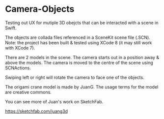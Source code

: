 # Camera-Objects

Testing out UX for mutiple 3D obejcts that can be interacted with a scene in Swift. 

The objects are collada files referenced in a SceneKit scene file (.SCN). Note: the project has been built & tested using XCode 8 (it may still work with XCode 7).

There are 2 models in the scene.  The camera starts out in a position away & above the models.  The camera is moved to the centre of the scene using SCNActions.

Swiping left or right will rotate the camera to face one of the objects.

The origami crane model is made by JuanG.  The usage terms for the model are creative commons. 

You can see more of Juan's work on SketchFab.

https://sketchfab.com/juang3d
